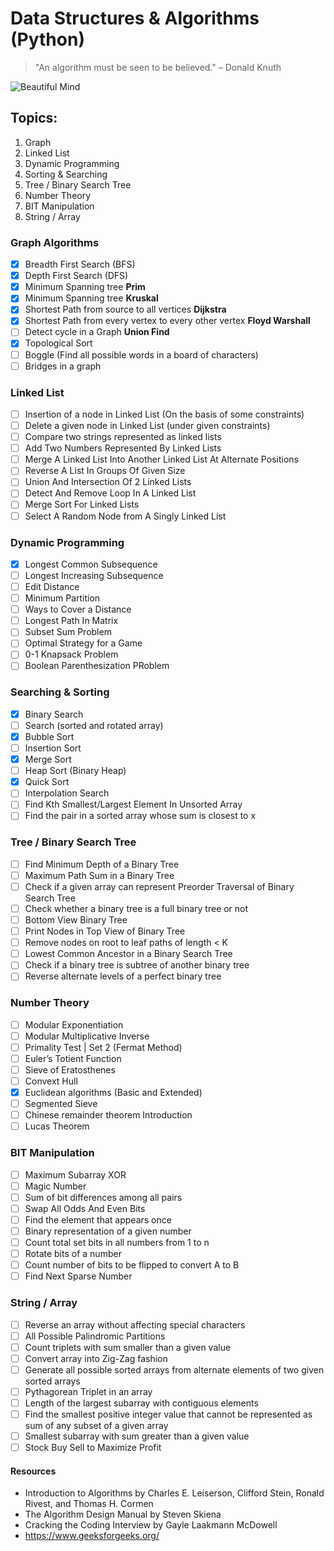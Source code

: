 # Data Structures & Algorithms (Python)

> "An algorithm must be seen to be believed." – Donald Knuth

![Beautiful Mind](https://media.giphy.com/media/AXorq76Tg3Vte/giphy.gif)

## Topics:

1. Graph
2. Linked List
3. Dynamic Programming
4. Sorting & Searching
5. Tree / Binary Search Tree
6. Number Theory
7. BIT Manipulation
8. String / Array

### Graph Algorithms

- [x] Breadth First Search (BFS)
- [x] Depth First Search (DFS)
- [x] Minimum Spanning tree **Prim**
- [x] Minimum Spanning tree **Kruskal**
- [x] Shortest Path from source to all vertices **Dijkstra**
- [x] Shortest Path from every vertex to every other vertex **Floyd Warshall**
- [ ] Detect cycle in a Graph **Union Find**
- [x] Topological Sort
- [ ] Boggle (Find all possible words in a board of characters)
- [ ] Bridges in a graph

### Linked List

- [ ] Insertion of a node in Linked List (On the basis of some constraints)
- [ ] Delete a given node in Linked List (under given constraints)
- [ ] Compare two strings represented as linked lists
- [ ] Add Two Numbers Represented By Linked Lists
- [ ] Merge A Linked List Into Another Linked List At Alternate Positions
- [ ] Reverse A List In Groups Of Given Size
- [ ] Union And Intersection Of 2 Linked Lists
- [ ] Detect And Remove Loop In A Linked List
- [ ] Merge Sort For Linked Lists
- [ ] Select A Random Node from A Singly Linked List

### Dynamic Programming

- [x] Longest Common Subsequence
- [ ] Longest Increasing Subsequence
- [ ] Edit Distance
- [ ] Minimum Partition
- [ ] Ways to Cover a Distance
- [ ] Longest Path In Matrix
- [ ] Subset Sum Problem
- [ ] Optimal Strategy for a Game
- [ ] 0-1 Knapsack Problem
- [ ] Boolean Parenthesization PRoblem

### Searching & Sorting

- [x] Binary Search
- [ ] Search (sorted and rotated array)
- [x] Bubble Sort
- [ ] Insertion Sort
- [x] Merge Sort
- [ ] Heap Sort (Binary Heap)
- [x] Quick Sort
- [ ] Interpolation Search
- [ ] Find Kth Smallest/Largest Element In Unsorted Array
- [ ] Find the pair in a sorted array whose sum is closest to x

### Tree / Binary Search Tree

- [ ] Find Minimum Depth of a Binary Tree
- [ ] Maximum Path Sum in a Binary Tree
- [ ] Check if a given array can represent Preorder Traversal of Binary Search Tree
- [ ] Check whether a binary tree is a full binary tree or not
- [ ] Bottom View Binary Tree
- [ ] Print Nodes in Top View of Binary Tree
- [ ] Remove nodes on root to leaf paths of length < K
- [ ] Lowest Common Ancestor in a Binary Search Tree
- [ ] Check if a binary tree is subtree of another binary tree
- [ ] Reverse alternate levels of a perfect binary tree

### Number Theory

- [ ] Modular Exponentiation
- [ ] Modular Multiplicative Inverse
- [ ] Primality Test | Set 2 (Fermat Method)
- [ ] Euler’s Totient Function
- [ ] Sieve of Eratosthenes
- [ ] Convext Hull
- [x] Euclidean algorithms (Basic and Extended)
- [ ] Segmented Sieve
- [ ] Chinese remainder theorem Introduction
- [ ] Lucas Theorem

### BIT Manipulation

- [ ] Maximum Subarray XOR
- [ ] Magic Number
- [ ] Sum of bit differences among all pairs
- [ ] Swap All Odds And Even Bits
- [ ] Find the element that appears once
- [ ] Binary representation of a given number
- [ ] Count total set bits in all numbers from 1 to n
- [ ] Rotate bits of a number
- [ ] Count number of bits to be flipped to convert A to B
- [ ] Find Next Sparse Number

### String / Array
- [ ] Reverse an array without affecting special characters
- [ ] All Possible Palindromic Partitions
- [ ] Count triplets with sum smaller than a given value
- [ ] Convert array into Zig-Zag fashion
- [ ] Generate all possible sorted arrays from alternate elements of two given sorted arrays
- [ ] Pythagorean Triplet in an array
- [ ] Length of the largest subarray with contiguous elements
- [ ] Find the smallest positive integer value that cannot be represented as sum of any subset of a given array
- [ ] Smallest subarray with sum greater than a given value
- [ ] Stock Buy Sell to Maximize Profit

#### Resources

- Introduction to Algorithms by Charles E. Leiserson, Clifford Stein, Ronald Rivest, and Thomas H. Cormen
- The Algorithm Design Manual by Steven Skiena
- Cracking the Coding Interview by Gayle Laakmann McDowell
- https://www.geeksforgeeks.org/
